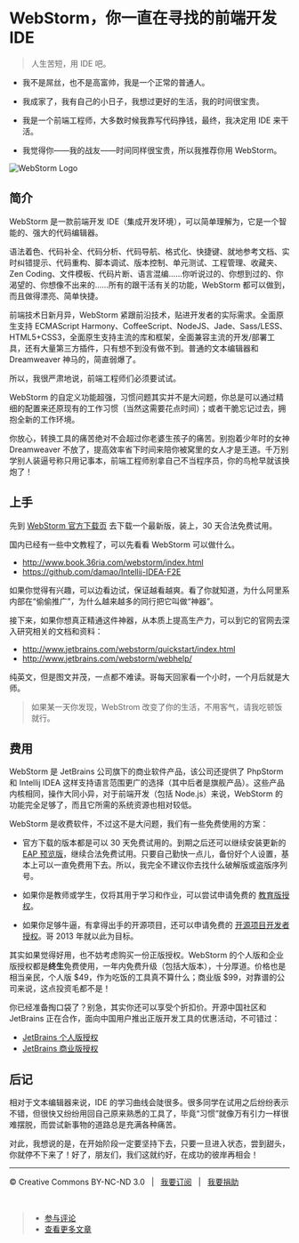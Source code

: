 # WebStorm，你一直在寻找的前端开发 IDE

> 人生苦短，用 IDE 吧。

* 我不是屌丝，也不是高富帅，我是一个正常的普通人。

* 我成家了，我有自己的小日子，我想过更好的生活，我的时间很宝贵。

* 我是一个前端工程师，大多数时候我靠写代码挣钱，最终，我决定用 IDE 来干活。

* 我觉得你——我的战友——时间同样很宝贵，所以我推荐你用 WebStorm。

![WebStorm Logo](https://f.cloud.github.com/assets/1231359/673050/124489a8-d8a6-11e2-9103-900e9ad5b53c.png)

## 简介

WebStorm 是一款前端开发 IDE（集成开发环境），可以简单理解为，它是一个智能的、强大的代码编辑器。

语法着色、代码补全、代码分析、代码导航、格式化、快捷键、就地参考文档、实时纠错提示、代码重构、脚本调试、版本控制、单元测试、工程管理、收藏夹、Zen Coding、文件模板、代码片断、语言混编……你听说过的、你想到过的、你渴望的、你想像不出来的……所有的跟干活有关的功能，WebStorm 都可以做到，而且做得漂亮、简单快捷。

前端技术日新月异，WebStorm 紧跟前沿技术，贴进开发者的实际需求。全面原生支持 ECMAScript Harmony、CoffeeScript、NodeJS、Jade、Sass/LESS、HTML5+CSS3，全面原生支持主流的库和框架，全面兼容主流的开发/部署工具，还有大量第三方插件，只有想不到没有做不到。普通的文本编辑器和 Dreamweaver 神马的，简直弱爆了。

所以，我很严肃地说，前端工程师们必须要试试。

WebStorm 的自定义功能超强，习惯问题其实并不是大问题，你总是可以通过精细的配置来还原现有的工作习惯（当然这需要花点时间）；或者干脆忘记过去，拥抱全新的工作环境。

你放心，转换工具的痛苦绝对不会超过你老婆生孩子的痛苦。别抱着少年时的女神 Dreamweaver 不放了，提高效率省下时间来陪你被窝里的女人才是王道。千万别学别人装逼号称只用记事本，前端工程师别拿自己不当程序员，你的鸟枪早就该换炮了！

## 上手

先到 [WebStorm 官方下载页](http://www.jetbrains.com/webstorm/download/index.html) 去下载一个最新版，装上，30 天合法免费试用。

国内已经有一些中文教程了，可以先看看 WebStorm 可以做什么。

* <http://www.book.36ria.com/webstorm/index.html>
* <https://github.com/damao/Intellij-IDEA-F2E>

如果你觉得有兴趣，可以边看边试，保证越看越爽。看了你就知道，为什么阿里系内部在“偷偷推广”，为什么越来越多的同行把它叫做“神器”。

接下来，如果你想真正精通这件神器，从本质上提高生产力，可以到它的官网去深入研究相关的文档和资料：

* <http://www.jetbrains.com/webstorm/quickstart/index.html>
* <http://www.jetbrains.com/webstorm/webhelp/>

纯英文，但是图文并茂，一点都不难读。哥每天回家看一个小时，一个月后就是大师。

> 如果某一天你发现，WebStrom 改变了你的生活，不用客气，请我吃顿饭就行。

## 费用

WebStorm 是 JetBrains 公司旗下的商业软件产品，该公司还提供了 PhpStorm 和 Intellij IDEA 这样支持语言范围更广的选择（其中后者是旗舰产品）。这些产品内核相同，操作大同小异，对于前端开发（包括 Node.js）来说，WebStorm 的功能完全足够了，而且它所需的系统资源也相对较低。

WebStorm 是收费软件，不过这不是大问题，我们有一些免费使用的方案：

* 官方下载的版本都是可以 30 天免费试用的。到期之后还可以继续安装更新的 [EAP 预览版](http://confluence.jetbrains.com/display/WI/WebStorm+EAP)，继续合法免费试用。只要自己勤快一点儿，备份好个人设置，基本上可以一直免费用下去。所以，我完全不建议你去找什么破解版或盗版序列号。

* 如果你是教师或学生，仅将其用于学习和作业，可以尝试申请免费的 [教育版授权](http://www.jetbrains.com/webstorm/buy/buy.jsp#classroom)。

* 如果你足够牛逼，有拿得出手的开源项目，还可以申请免费的 [开源项目开发者授权](http://www.jetbrains.com/webstorm/buy/buy.jsp#openSource)。哥 2013 年就以此为目标。

其实如果觉得好用，也不妨考虑购买一份正版授权。WebStorm 的个人版和企业版授权都是**终生**免费使用，一年内免费升级（包括大版本），十分厚道。价格也是相当亲民，个人版 $49，作为吃饭的工具真不算什么；商业版 $99，对靠谱的公司来说，这点投资毛都不是！

你已经准备掏口袋了？别急，其实你还可以享受个折扣价。开源中国社区和 JetBrains 正在合作，面向中国用户推出正版开发工具的优惠活动，不可错过：

* [JetBrains 个人版授权](http://www.oschina.net/shop/jetbrains)
* [JetBrains 商业版授权](http://www.oschina.net/shop/jetbrains_commercial)

## 后记

相对于文本编辑器来说，IDE 的学习曲线会陡很多。很多同学在试用之后纷纷表示不错，但很快又纷纷用回自己原来熟悉的工具了，毕竟“习惯”就像万有引力一样很难摆脱，而尝试新事物的道路总是充满各种痛苦。

对此，我想说的是，在开始阶段一定要坚持下去，只要一旦进入状态，尝到甜头，你就停不下来了！好了，朋友们，我们这就约好，在成功的彼岸再相会！

***

&copy; Creative Commons BY-NC-ND 3.0 &nbsp; | &nbsp; [我要订阅](http://www.cssmagic.net/blog/subscribe) &nbsp; | &nbsp; [我要捐助](http://www.cssmagic.net/blog/donate)

&nbsp;
> * [参与评论](https://github.com/cssmagic/blog/issues/6)
> * [查看更多文章](https://github.com/cssmagic/blog/issues?state=open)
